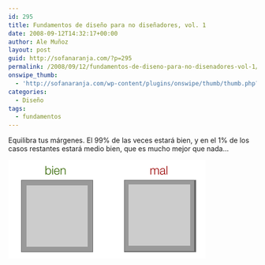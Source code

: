 ```yaml
---
id: 295
title: Fundamentos de diseño para no diseñadores, vol. 1
date: 2008-09-12T14:32:17+00:00
author: Ale Muñoz
layout: post
guid: http://sofanaranja.com/?p=295
permalink: /2008/09/12/fundamentos-de-diseno-para-no-disenadores-vol-1/
onswipe_thumb:
  - 'http://sofanaranja.com/wp-content/plugins/onswipe/thumb/thumb.php?src=/images/2008/09/design_101.png&amp;w=600&amp;h=800&amp;zc=1&amp;q=75&amp;f=0'
categories:
  - Diseño
tags:
  - fundamentos
---
```

Equilibra tus márgenes. El 99% de las veces estará bien, y en el 1% de los casos restantes estará medio bien, que es mucho mejor que nada...

![Márgenes equilibrados](/images/2008/09/design_101.png)